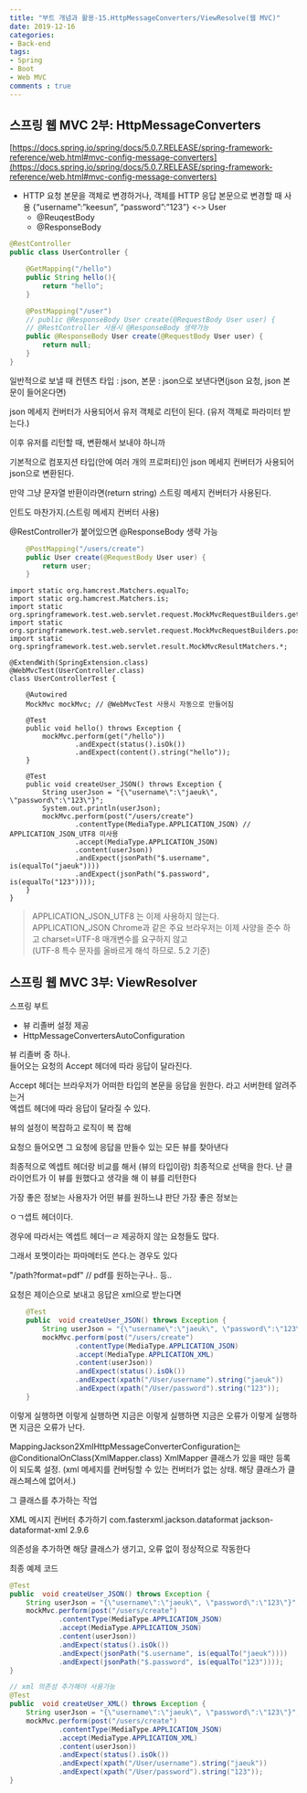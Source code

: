 ```yaml
---
title: "부트 개념과 활용-15.HttpMessageConverters/ViewResolve(웹 MVC)"
date: 2019-12-16
categories:
- Back-end
tags:
- Spring 
- Boot
- Web MVC
comments : true
---
```



## 스프링 웹 MVC 2부: HttpMessageConverters

[https://docs.spring.io/spring/docs/5.0.7.RELEASE/spring-framework-reference/web.html#mvc-config-message-converters](https://docs.spring.io/spring/docs/5.0.7.RELEASE/spring-framework-reference/web.html#mvc-config-message-converters)          

- HTTP 요청 본문을 객체로 변경하거나, 객체를 HTTP 응답 본문으로 변경할 때 사용 
  {“username”:”keesun”, “password”:”123”} <-> User
  - @ReuqestBody     
  - @ResponseBody       

~~~java
@RestController
public class UserController {

    @GetMapping("/hello")
    public String hello(){
        return "hello";
    }

    @PostMapping("/user")
    // public @ResponseBody User create(@RequestBody User user) {
    // @RestController 사용시 @ResponseBody 생략가능
    public @ResponseBody User create(@RequestBody User user) {
        return null;
    }
}
~~~

일반적으로 보낼 때 컨텐츠 타입 : json, 본문 : json으로 보낸다면(json 요청, json 본문이 들어온다면)          

json 메세지 컨버터가 사용되어서 유저 객체로 리턴이 된다. (유저 객체로 파라미터 받는다.)       

이후 유저를 리턴할 때, 변환해서 보내야 하니까          

기본적으로 컴포지션 타입(안에 여러 개의 프로퍼티)인 json 메세지 컨버터가 사용되어 json으로 변환된다.            

만약 그냥 문자열 반환이라면(return string) 스트링 메세지 컨버터가 사용된다.         

인트도 마찬가지.(스트링 메세지 컨버터 사용)


@RestController가 붙어있으면 @ResponseBody 생략 가능
~~~java
    @PostMapping("/users/create")
    public User create(@RequestBody User user) {
        return user;
    }
~~~
~~~
import static org.hamcrest.Matchers.equalTo;
import static org.hamcrest.Matchers.is;
import static org.springframework.test.web.servlet.request.MockMvcRequestBuilders.get;
import static org.springframework.test.web.servlet.request.MockMvcRequestBuilders.post;
import static org.springframework.test.web.servlet.result.MockMvcResultMatchers.*;

@ExtendWith(SpringExtension.class)
@WebMvcTest(UserController.class)
class UserControllerTest {

    @Autowired
    MockMvc mockMvc; // @WebMvcTest 사용시 자동으로 만들어짐

    @Test
    public void hello() throws Exception {
        mockMvc.perform(get("/hello"))
                .andExpect(status().isOk())
                .andExpect(content().string("hello"));
    }

    @Test
    public void createUser_JSON() throws Exception {
        String userJson = "{\"username\":\"jaeuk\", \"password\":\"123\"}";
        System.out.println(userJson);
        mockMvc.perform(post("/users/create")
                .contentType(MediaType.APPLICATION_JSON) // APPLICATION_JSON_UTF8 미사용
                .accept(MediaType.APPLICATION_JSON)
                .content(userJson))
                .andExpect(jsonPath("$.username", is(equalTo("jaeuk"))))
                .andExpect(jsonPath("$.password", is(equalTo("123"))));
    }
}
~~~

>APPLICATION_JSON_UTF8 는 이제 사용하지 않는다.                     
APPLICATION_JSON Chrome과 같은 주요 브라우저는 이제 사양을 준수 하고 charset=UTF-8 매개변수를 요구하지 않고           
(UTF-8 특수 문자를 올바르게 해석 하므로. 5.2 기준)       


## 스프링 웹 MVC 3부: ViewResolver

스프링 부트           
- 뷰 리졸버 설정 제공
- HttpMessageConvertersAutoConfiguration

뷰 리졸버 중 하나.                    
들어오는 요청의 Accept 헤더에 따라 응답이 달라진다.           

Accept 헤더는 브라우저가 어떠한 타입의 본문을 응답을 원한다. 라고 서버한테 알려주는거               
엑셉트 헤더에 따라 응답이 달라질 수 있다.              

뷰의 설정이 복잡하고 로직이 복 잡해

요청으 들어오면 그 요청에 응답을 만들수 있는 모든 뷰를 찾아낸다

최종적으로 엑셉트 헤더랑 비교를 해서 (뷰의 타입이랑)
최종적으로 선택을 한다. 난 클라이언트가 이 뷰를 원했다고 생각을 해
이 뷰를 리턴한다

가장 좋은 정보는 
사용자가 어떤 뷰를 원하느냐 판단 가장 좋은 정보는

ㅇㄱ샙트 헤더이다.

경우에 따라서는 엑셉트 헤더ㅡㄹ 제공하지 않는 요청들도 많다.

그래서 포멧이라는 파마메터도 쓴다.는 경우도 있다

"/path?format=pdf"
// pdf를 원하는구나.. 등..



요청은 제이슨으로 보내고
응답은 xml으로 받는다면
~~~java
    @Test
    public  void createUser_JSON() throws Exception {
        String userJson = "{\"username\":\"jaeuk\", \"password\":\"123\"}";
        mockMvc.perform(post("/users/create")
                .contentType(MediaType.APPLICATION_JSON)
                .accept(MediaType.APPLICATION_XML)
                .content(userJson))
                .andExpect(status().isOk())
                .andExpect(xpath("/User/username").string("jaeuk"))
                .andExpect(xpath("/User/password").string("123"));
    }
~~~

이렇게 실행하면 
이렇게 실행하면 지금은 
이렇게 실행하면 지금은 오류가 
이렇게 실행하면 지금은 오류가 난다.

MappingJackson2XmlHttpMessageConverterConfiguration는 
@ConditionalOnClass(XmlMapper.class)
XmlMapper 클래스가 있을 때만 등록이 되도록 설정.
(xml 메세지를 컨버팅할 수 있는 컨버터가 없는 상태. 해당 클래스가 클래스페스에 없어서.)

그 클래스를 추가하는 작업

XML 메시지 컨버터 추가하기
<dependency>
<groupId>com.fasterxml.jackson.dataformat</groupId>
<artifactId>jackson-dataformat-xml</artifactId>
<version>2.9.6</version>
</dependency>

의존성을 추가하면 해당 클래스가 생기고, 오류 없이 정상적으로 작동한다


최종 예제 코드
~~~java
@Test
public  void createUser_JSON() throws Exception {
    String userJson = "{\"username\":\"jaeuk\", \"password\":\"123\"}";
    mockMvc.perform(post("/users/create")
            .contentType(MediaType.APPLICATION_JSON)
            .accept(MediaType.APPLICATION_JSON)
            .content(userJson))
            .andExpect(status().isOk())
            .andExpect(jsonPath("$.username", is(equalTo("jaeuk"))))
            .andExpect(jsonPath("$.password", is(equalTo("123"))));
}

// xml 의존성 추가해야 사용가능
@Test
public  void createUser_XML() throws Exception {
    String userJson = "{\"username\":\"jaeuk\", \"password\":\"123\"}";
    mockMvc.perform(post("/users/create")
            .contentType(MediaType.APPLICATION_JSON)
            .accept(MediaType.APPLICATION_XML)
            .content(userJson))
            .andExpect(status().isOk())
            .andExpect(xpath("/User/username").string("jaeuk"))
            .andExpect(xpath("/User/password").string("123"));
}
~~~


